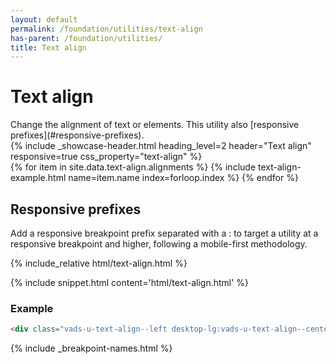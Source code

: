 ```yaml
---
layout: default
permalink: /foundation/utilities/text-align
has-parent: /foundation/utilities/
title: Text align
---
```


# Text align

<div class="va-introtext" markdown="1">
Change the alignment of text or elements. This utility also [responsive prefixes](#responsive-prefixes).
</div>

<div class="site-showcase">
  {%
    include _showcase-header.html
    heading_level=2
    header="Text align"
    responsive=true
    css_property="text-align"
  %}
  <div class="vads-grid-row vads-u-flex-direction--column">
    {% for item in site.data.text-align.alignments %}
      {% include text-align-example.html
        name=item.name
        index=forloop.index
      %}
    {% endfor %}
  </div>
</div>

## Responsive prefixes

Add a responsive breakpoint prefix separated with a : to target a utility at a responsive breakpoint and higher, following a mobile-first methodology.

<div class="site-showcase">
{% include_relative html/text-align.html %}
</div>

{% include snippet.html content='html/text-align.html' %}

### Example

```html
<div class="vads-u-text-align--left desktop-lg:vads-u-text-align--center">
```
{% include _breakpoint-names.html %}